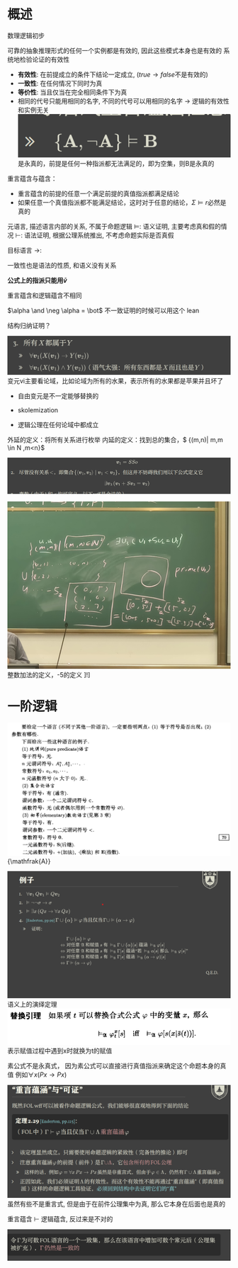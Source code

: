 # 概述
数理逻辑初步

可靠的抽象推理形式的任何一个实例都是有效的, 因此这些模式本身也是有效的
系统地检验论证的有效性
- **有效性**: 在前提成立的条件下结论一定成立, ($true \rightarrow false$不是有效的)
- **一致性**: 在任何情况下同时为真
- **等价性**: 当且仅当在完全相同条件下为真
-  相同的代号只能用相同的名字, 不同的代号可以用相同的名字 $\rightarrow$ 逻辑的有效性和实例无关
![输入图片说明](/imgs/2024-03-21/azSrs1stw0DLgeJe.png)
是永真的，前提是任何一种指派都无法满足的，即为空集，则B是永真的

重言蕴含与蕴含：
- 重言蕴含的前提的任意一个满足前提的真值指派都满足结论
- 如果任意一个真值指派都不能满足结论，这时对于任意的结论，$\Sigma \vDash r$必然是真的

元语言, 描述语言内部的关系, 不属于命题逻辑
$\vDash$: 语义证明, 主要考虑真和假的情况
$\vdash$: 语法证明, 根据公理系统推出, 不考虑命题实际是否真假

目标语言
$\rightarrow$: 

一致性也是语法的性质, 和语义没有关系

**公式上的指派只能用$\bar v$**

重言蕴含和逻辑蕴含不相同

$\alpha \and \neg \alpha = \bot$  不一致证明的时候可以用这个
lean

结构归纳证明？

![输入图片说明](/imgs/2024-04-18/2qW7rNaSjnMvi4DH.png)
变元vi主要看论域，比如论域为所有的水果，表示所有的水果都是苹果并且坏了
- 自由变元是不一定能够替换的
- skolemization

- 逻辑公理在任何论域中都成立

外延的定义：将所有关系进行枚举
内延的定义：找到总的集合，$ {(m,n)| m,m \in N ,m<n}$

![输入图片说明](/imgs/2024-04-28/pydH1RljQYp5tF6J.png)

![输入图片说明](/imgs/2024-04-28/l94d1TmDdo45YDJL.jpeg)
整数加法的定义，-5的定义
]\!]

# 一阶逻辑
![输入图片说明](/imgs/2024-05-06/j9oRTRcfFR9huQiQ.png)
{\mathfrak{A}} 

![输入图片说明](/imgs/2024-05-08/le5sfnVcWwgPRCf4.png)
语义上的演绎定理
![输入图片说明](/imgs/2024-05-09/0D4okxMQyC9E39Ut.png)
表示赋值过程中遇到x时就换为t的赋值

素公式不是永真式， 因为素公式可以直接进行真值指派来确定这个命题本身的真值
例如$\forall x (Px \rightarrow Px)$

![输入图片说明](/imgs/2024-05-09/rfMgu7sp2p2LhCFK.png)
虽然有些不是重言式, 但是由于在前件公理集中为真, 那么它本身在后面也是真的

重言蕴含 $\vdash$ 逻辑蕴含, 反过来是不对的

![输入图片说明](/imgs/2024-05-16/utXUaFhOPWhptKwD.png)
<!--stackedit_data:
eyJoaXN0b3J5IjpbNTc0NDUyNzQ4LDgzOTA2ODkyNiwtMTAwNT
gyMzgzMCwtNzU0MDAxODI1LDE5OTUzNTY3MjEsMTM3NDE4NTUy
LC05NDY0NTI0NDUsNTc0MDU0NDQ0LDg3MDc2OTkzLDc5MzM0OD
I4NCwtNzk5MjQ3MTI0LC0yMjcxNzk5MzksLTExOTU4MTM1NDQs
NjQ1NTU5NzcwLDQ4Mjg3ODczNywzMjAzNzE4MTgsLTEyNzE4Nz
czMCwxMzk0OTA0NzQ2LDEyOTUwNTQ3NTQsLTEwNjE0MzE2Mzhd
fQ==
-->
